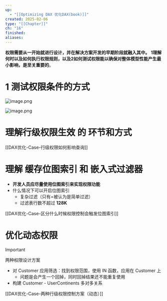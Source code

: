 ```yaml
---
up:
  - "[[Optimizing DAX 优化DAX(book)]]"
created: 2025-02-06
type: "[[Chapter]]"
ch: "16"
finished: 
aliases:
---
```

**权限需要从一开始就进行设计，并在解决方案开发的早期阶段就融入其中。**
**1理解何时以及如何执行权限规则，以及2如何测试权限能以确保对整体模型性能产生最小影响，是至关重要的**。



# 1 测试权限条件的方式



![image.png](https://s1.vika.cn/space/2025/02/06/1e215859c9f64d51906aa285efcb68b5)

![image.png](https://s1.vika.cn/space/2025/02/06/afbe3ba16ac3491baa498a8a5a75ddc4)


# 理解行级权限生效 的 环节和方式

[[DAX优化-Case-行级权限如何影响查询]]


# 理解 缓存位图索引 和 嵌入式过滤器


- **开发人员应尽量使用位图索引来实现权限功能**
- 什么情况下可以开启位图索引
    - 复杂过滤（只有=被认为是简单过滤）
    - 过滤表行数不超过 **128K**


[[DAX优化-Case-区分什么时候权限控制会触发位图索引]]



# 优化动态权限


> [!important]
> 两种权限设计方案
> - 对 Customer 应用筛选：找到权限范围，使用 IN 函数，应用在 Customer 上  
>	- 问题是会产生一个回掉，同时回掉结果还不能重复使用
>- 构建 Customer - UserContinents 多对多关系


[[DAX优化-Case-两种行级权限控制方案（动态）]]